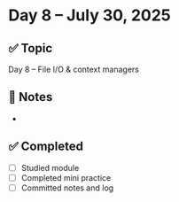 # Day 8 – July 30, 2025

## ✅ Topic
Day 8 – File I/O & context managers

## 📝 Notes
- 

## ✅ Completed
- [ ] Studied module
- [ ] Completed mini practice
- [ ] Committed notes and log
